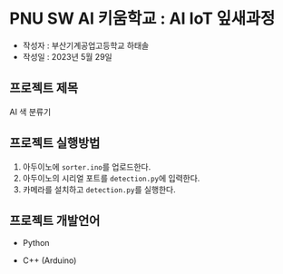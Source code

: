 # PNU SW AI 키움학교 : AI IoT 잎새과정

- 작성자 : 부산기계공업고등학교 하태솔
- 작성일 : 2023년 5월 29일

## 프로젝트 제목

AI 색 분류기

## 프로젝트 실행방법

1. 아두이노에 `sorter.ino`를 업로드한다.
2. 아두이노의 시리얼 포트를 `detection.py`에 입력한다.
3. 카메라를 설치하고 `detection.py`를 실행한다.

## 프로젝트 개발언어

- Python

- C++ (Arduino)
